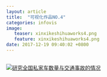 ```yaml
---
layout: article
title:  "可视化作品NO.4"
categories: infovis
image:
   teaser: xinxikeshihuaworks4.png
   feature: xinxikeshihuaworks4.png
date: 2017-12-19 09:40:02 +0800  
---
```

##



## 
<div class='tableauPlaceholder' id='viz1515356574074' style='position: relative'><noscript><a href='#'><img alt='研究全国私家车数量与交通事故的情况 ' src='https:&#47;&#47;public.tableau.com&#47;static&#47;images&#47;SZ&#47;SZN8X2KGY&#47;1_rss.png' style='border: none' /></a></noscript><object class='tableauViz'  style='display:none;'><param name='host_url' value='https%3A%2F%2Fpublic.tableau.com%2F' /> <param name='embed_code_version' value='3' /> <param name='path' value='shared&#47;SZN8X2KGY' /> <param name='toolbar' value='yes' /><param name='static_image' value='https:&#47;&#47;public.tableau.com&#47;static&#47;images&#47;SZ&#47;SZN8X2KGY&#47;1.png' /> <param name='animate_transition' value='yes' /><param name='display_static_image' value='yes' /><param name='display_spinner' value='yes' /><param name='display_overlay' value='yes' /><param name='display_count' value='yes' /></object></div><script type='text/javascript'>
var divElement = document.getElementById('viz1515356574074');
var vizElement = divElement.getElementsByTagName('object')[0];
vizElement.style.width='1016px';vizElement.style.height='991px';
var scriptElement = document.createElement('script');
scriptElement.src = 'https://public.tableau.com/javascripts/api/viz_v1.js';
vizElement.parentNode.insertBefore(scriptElement, vizElement);
</script>
